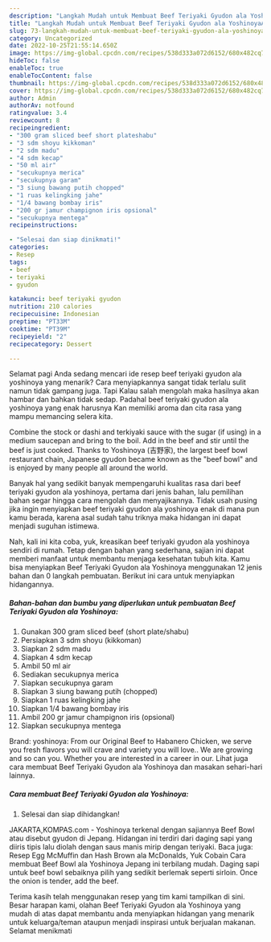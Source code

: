 ```yaml
---
description: "Langkah Mudah untuk Membuat Beef Teriyaki Gyudon ala YoshinoyaAnti Ribet"
title: "Langkah Mudah untuk Membuat Beef Teriyaki Gyudon ala YoshinoyaAnti Ribet"
slug: 73-langkah-mudah-untuk-membuat-beef-teriyaki-gyudon-ala-yoshinoyaanti-ribet
category: Uncategorized
date: 2022-10-25T21:55:14.650Z
image: https://img-global.cpcdn.com/recipes/538d333a072d6152/680x482cq70/beef-teriyaki-gyudon-ala-yoshinoya-foto-resep-utama.jpg
hideToc: false
enableToc: true
enableTocContent: false
thumbnail: https://img-global.cpcdn.com/recipes/538d333a072d6152/680x482cq70/beef-teriyaki-gyudon-ala-yoshinoya-foto-resep-utama.jpg
cover: https://img-global.cpcdn.com/recipes/538d333a072d6152/680x482cq70/beef-teriyaki-gyudon-ala-yoshinoya-foto-resep-utama.jpg
author: Admin
authorAv: notfound
ratingvalue: 3.4
reviewcount: 8
recipeingredient:
- "300 gram sliced beef short plateshabu"
- "3 sdm shoyu kikkoman"
- "2 sdm madu"
- "4 sdm kecap"
- "50 ml air"
- "secukupnya merica"
- "secukupnya garam"
- "3 siung bawang putih chopped"
- "1 ruas kelingking jahe"
- "1/4 bawang bombay iris"
- "200 gr jamur champignon iris opsional"
- "secukupnya mentega"
recipeinstructions:

- "Selesai dan siap dinikmati!"
categories:
- Resep
tags:
- beef
- teriyaki
- gyudon

katakunci: beef teriyaki gyudon 
nutrition: 210 calories
recipecuisine: Indonesian
preptime: "PT33M"
cooktime: "PT39M"
recipeyield: "2"
recipecategory: Dessert

---
```



Selamat pagi Anda sedang mencari ide resep beef teriyaki gyudon ala yoshinoya yang menarik? Cara menyiapkannya sangat tidak terlalu sulit namun tidak gampang juga. Tapi Kalau salah mengolah maka hasilnya akan hambar dan bahkan tidak sedap. Padahal beef teriyaki gyudon ala yoshinoya yang enak harusnya Kan memiliki aroma dan cita rasa yang mampu memancing selera kita.


Combine the stock or dashi and terkiyaki sauce with the sugar (if using) in a medium saucepan and bring to the boil. Add in the beef and stir until the beef is just cooked. Thanks to Yoshinoya (吉野家), the largest beef bowl restaurant chain, Japanese gyudon became known as the &#34;beef bowl&#34; and is enjoyed by many people all around the world.

Banyak hal yang sedikit banyak mempengaruhi kualitas rasa dari beef teriyaki gyudon ala yoshinoya, pertama dari jenis bahan, lalu pemilihan bahan segar hingga cara mengolah dan menyajikannya. Tidak usah pusing jika ingin menyiapkan beef teriyaki gyudon ala yoshinoya enak di mana pun kamu berada, karena asal sudah tahu triknya maka hidangan ini dapat menjadi suguhan istimewa.


Nah, kali ini kita coba, yuk, kreasikan beef teriyaki gyudon ala yoshinoya sendiri di rumah. Tetap dengan bahan yang sederhana, sajian ini dapat memberi manfaat untuk membantu menjaga kesehatan tubuh kita. Kamu bisa menyiapkan Beef Teriyaki Gyudon ala Yoshinoya menggunakan 12 jenis bahan dan 0 langkah pembuatan. Berikut ini cara untuk menyiapkan hidangannya.

<!--inarticleads1-->

##### Bahan-bahan dan bumbu yang diperlukan untuk pembuatan Beef Teriyaki Gyudon ala Yoshinoya:

1. Gunakan 300 gram sliced beef (short plate/shabu)
1. Persiapkan 3 sdm shoyu (kikkoman)
1. Siapkan 2 sdm madu
1. Siapkan 4 sdm kecap
1. Ambil 50 ml air
1. Sediakan secukupnya merica
1. Siapkan secukupnya garam
1. Siapkan 3 siung bawang putih (chopped)
1. Siapkan 1 ruas kelingking jahe
1. Siapkan 1/4 bawang bombay iris
1. Ambil 200 gr jamur champignon iris (opsional)
1. Siapkan secukupnya mentega


Brand: yoshinoya: From our Original Beef to Habanero Chicken, we serve you fresh flavors you will crave and variety you will love.. We are growing and so can you. Whether you are interested in a career in our. Lihat juga cara membuat Beef Teriyaki Gyudon ala Yoshinoya dan masakan sehari-hari lainnya. 

<!--inarticleads2-->

##### Cara membuat Beef Teriyaki Gyudon ala Yoshinoya:


1. Selesai dan siap dihidangkan!

JAKARTA,KOMPAS.com - Yoshinoya terkenal dengan sajiannya Beef Bowl atau disebut gyudon di Jepang. Hidangan ini terdiri dari daging sapi yang diiris tipis lalu diolah dengan saus manis mirip dengan teriyaki. Baca juga: Resep Egg McMuffin dan Hash Brown ala McDonalds, Yuk Cobain Cara membuat Beef Bowl ala Yoshinoya Jepang ini terbilang mudah. Daging sapi untuk beef bowl sebaiknya pilih yang sedikit berlemak seperti sirloin. Once the onion is tender, add the beef. 

Terima kasih telah menggunakan resep yang tim kami tampilkan di sini. Besar harapan kami, olahan Beef Teriyaki Gyudon ala Yoshinoya yang mudah di atas dapat membantu anda menyiapkan hidangan yang menarik untuk keluarga/teman ataupun menjadi inspirasi untuk berjualan makanan. Selamat menikmati
